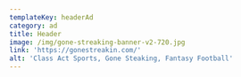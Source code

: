 ```yaml
---
templateKey: headerAd
category: ad
title: Header
image: /img/gone-streaking-banner-v2-720.jpg
link: 'https://gonestreakin.com/'
alt: 'Class Act Sports, Gone Steaking, Fantasy Football'
---
```


